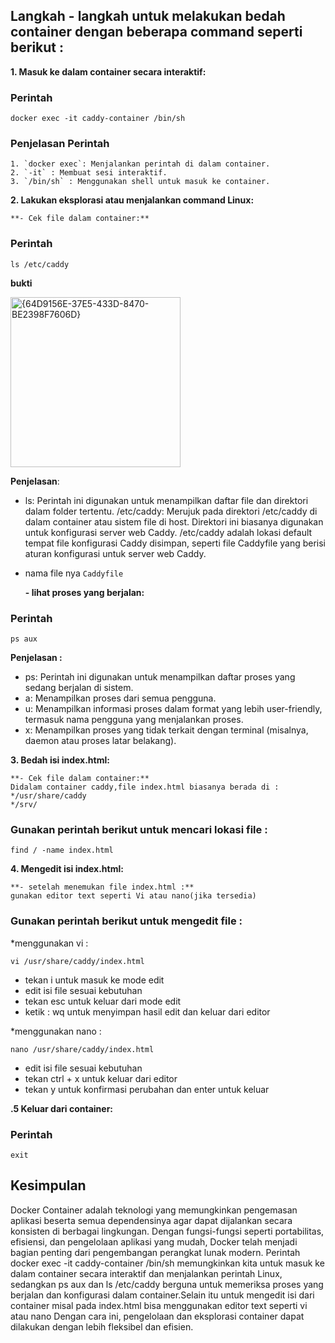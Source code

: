 ## Langkah - langkah untuk melakukan bedah container dengan beberapa command seperti berikut :

**1. Masuk ke dalam container secara interaktif:**

### Perintah 
```
docker exec -it caddy-container /bin/sh
```
### Penjelasan Perintah
    1. `docker exec`: Menjalankan perintah di dalam container.
    2. `-it` : Membuat sesi interaktif.
    3. `/bin/sh` : Menggunakan shell untuk masuk ke container.

**2. Lakukan eksplorasi atau menjalankan command Linux:**

    **- Cek file dalam container:**

### Perintah
```
ls /etc/caddy

```
**bukti**

<img width="272" alt="{64D9156E-37E5-433D-8470-BE2398F7606D}" src="https://github.com/user-attachments/assets/daafeb63-9fe7-466a-9f9f-7ece1efcb79d" />

**Penjelasan**:
- ls: Perintah ini digunakan untuk menampilkan daftar file dan direktori dalam folder tertentu.
    /etc/caddy: Merujuk pada direktori /etc/caddy di dalam container atau sistem file di host. Direktori ini biasanya digunakan untuk konfigurasi server web Caddy.
    /etc/caddy adalah lokasi default tempat file konfigurasi Caddy disimpan, seperti file Caddyfile yang berisi aturan konfigurasi untuk server web Caddy.
- nama file nya `Caddyfile`


    **- lihat proses yang berjalan:**

### Perintah
```
ps aux
```
**Penjelasan :**
- ps: Perintah ini digunakan untuk menampilkan daftar proses yang sedang berjalan di sistem.
- a: Menampilkan proses dari semua pengguna.
- u: Menampilkan informasi proses dalam format yang lebih user-friendly, termasuk nama pengguna yang menjalankan proses.
- x: Menampilkan proses yang tidak terkait dengan terminal (misalnya, daemon atau proses latar belakang).

**3. Bedah isi index.html:**

    **- Cek file dalam container:**
    Didalam container caddy,file index.html biasanya berada di : 
    */usr/share/caddy
    */srv/

### Gunakan perintah berikut untuk mencari lokasi file :
 ```
find / -name index.html

```
**4. Mengedit isi index.html:**

    **- setelah menemukan file index.html :**
    gunakan editor text seperti Vi atau nano(jika tersedia)

### Gunakan perintah berikut untuk mengedit file :
*menggunakan vi :
 ```
vi /usr/share/caddy/index.html
```
* tekan i untuk masuk ke mode edit
* edit isi file sesuai kebutuhan
* tekan esc untuk keluar dari mode edit 
* ketik : wq untuk menyimpan hasil edit dan keluar dari editor

*menggunakan nano :
 ```
nano /usr/share/caddy/index.html
```
* edit isi file sesuai kebutuhan
* tekan ctrl + x untuk keluar dari editor
* tekan y untuk konfirmasi perubahan dan enter untuk keluar

**.5 Keluar dari container:**
### Perintah
```
exit
```

## Kesimpulan
Docker Container adalah teknologi yang memungkinkan pengemasan aplikasi beserta semua dependensinya agar dapat dijalankan secara konsisten di berbagai lingkungan. Dengan fungsi-fungsi seperti portabilitas, efisiensi, dan pengelolaan aplikasi yang mudah, Docker telah menjadi bagian penting dari pengembangan perangkat lunak modern. Perintah docker exec -it caddy-container /bin/sh memungkinkan kita untuk masuk ke dalam container secara interaktif dan menjalankan perintah Linux, sedangkan ps aux dan ls /etc/caddy berguna untuk memeriksa proses yang berjalan dan konfigurasi dalam container.Selain itu untuk mengedit isi dari container misal pada index.html bisa menggunakan editor text seperti vi atau nano Dengan cara ini, pengelolaan dan eksplorasi container dapat dilakukan dengan lebih fleksibel dan efisien.

